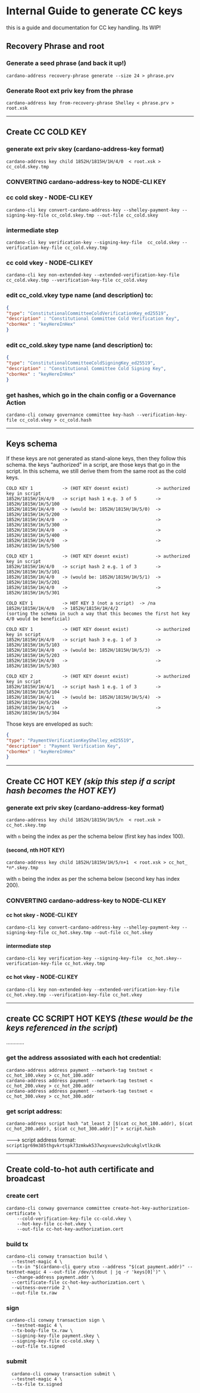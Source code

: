 # Internal Guide to generate CC keys 
this is a guide and documentation for CC key handling. 
Its WIP!

## Recovery Phrase and root

### Generate a seed phrase (and back it up!)
```console
cardano-address recovery-phrase generate --size 24 > phrase.prv
```

### Generate Root ext priv key from the phrase
```console
cardano-address key from-recovery-phrase Shelley < phrase.prv > root.xsk
```

________________________
## Create CC COLD KEY

### generate ext priv skey (cardano-address-key format)
```console
cardano-address key child 1852H/1815H/1H/4/0  < root.xsk > cc_cold.skey.tmp
```

### CONVERTING cardano-address-key to NODE-CLI KEY

### cc cold skey - NODE-CLI KEY
```console
cardano-cli key convert-cardano-address-key --shelley-payment-key --signing-key-file cc_cold.skey.tmp --out-file cc_cold.skey
```

### intermediate step
```console
cardano-cli key verification-key --signing-key-file  cc_cold.skey --verification-key-file cc_cold.vkey.tmp
```

### cc cold vkey - NODE-CLI KEY
```console
cardano-cli key non-extended-key --extended-verification-key-file cc_cold.vkey.tmp --verification-key-file cc_cold.vkey
```

### edit cc_cold.vkey type name (and description) to: 
```json
{
"type": "ConstitutionalCommitteeColdVerificationKey_ed25519",
"description" : "Constitutional Committee Cold Verification Key",
"cborHex" : "keyHereInHex"
}
```

### edit cc_cold.skey type name (and description) to: 
```json
{
"type": "ConstitutionalCommitteeColdSigningKey_ed25519",
"description" : "Constitutional Committee Cold Signing Key",
"cborHex" : "keyHereInHex"
}
```

### get hashes, which go in the chain config or a Governance Action
```console
cardano-cli conway governance committee key-hash --verification-key-file cc_cold.vkey > cc_cold.hash
```



________________________
## Keys schema 

If these keys are not generated as stand-alone keys, then they follow this schema.
the keys "authorized" in a script, are those keys that go in the script. In this schema, we still derive them from the same root as the cold keys.

```
COLD KEY 1           -> (HOT KEY doesnt exist)          -> authorized key in script
1852H/1815H/1H/4/0   -> script hash 1 e.g. 3 of 5       -> 1852H/1815H/1H/5/100
1852H/1815H/1H/4/0   -> (would be: 1852H/1815H/1H/5/0)  -> 1852H/1815H/1H/5/200
1852H/1815H/1H/4/0   ->                                 -> 1852H/1815H/1H/5/300
1852H/1815H/1H/4/0   ->                                 -> 1852H/1815H/1H/5/400
1852H/1815H/1H/4/0   ->                                 -> 1852H/1815H/1H/5/500

COLD KEY 1           -> (HOT KEY doesnt exist)          -> authorized key in script
1852H/1815H/1H/4/0   -> script hash 2 e.g. 1 of 3       -> 1852H/1815H/1H/5/101
1852H/1815H/1H/4/0   -> (would be: 1852H/1815H/1H/5/1)  -> 1852H/1815H/1H/5/201
1852H/1815H/1H/4/0   ->                                 -> 1852H/1815H/1H/5/301

COLD KEY 1           -> HOT KEY 3 (not a script)  -> /na
1852H/1815H/1H/4/0   -> 1852H/1815H/1H/4/2        
(sorting the schema in such a way that this becomes the first hot key 4/0 would be beneficial)

COLD KEY 1           -> (HOT KEY doesnt exist)          -> authorized key in script
1852H/1815H/1H/4/0   -> script hash 3 e.g. 1 of 3       -> 1852H/1815H/1H/5/103
1852H/1815H/1H/4/0   -> (would be: 1852H/1815H/1H/5/3)  -> 1852H/1815H/1H/5/203
1852H/1815H/1H/4/0   ->                                 -> 1852H/1815H/1H/5/303

COLD KEY 2           -> (HOT KEY doesnt exist)          -> authorized key in script
1852H/1815H/1H/4/1   -> script hash 1 e.g. 1 of 3       -> 1852H/1815H/1H/5/104
1852H/1815H/1H/4/1   -> (would be: 1852H/1815H/1H/5/4)  -> 1852H/1815H/1H/5/204
1852H/1815H/1H/4/1   ->                                 -> 1852H/1815H/1H/5/304
```

 Those keys are enveloped as such: 
```json
{
"type": "PaymentVerificationKeyShelley_ed25519",
"description" : "Payment Verification Key",
"cborHex" : "keyHereInHex"
}
```


________________________
## Create CC HOT KEY *(skip this step if a script hash becomes the HOT KEY)*

### generate ext priv skey (cardano-address-key format)
```console
cardano-address key child 1852H/1815H/1H/5/n  < root.xsk > cc_hot.skey.tmp
```
with `n` being the index as per the schema below (first key has index 100).


#### (second, nth HOT KEY)
```console
cardano-address key child 1852H/1815H/1H/5/n+1  < root.xsk > cc_hot_ *n*.skey.tmp
```
with `n` being the index as per the schema below (second key has index 200).

### CONVERTING cardano-address-key to NODE-CLI KEY

#### cc hot skey - NODE-CLI KEY
```console
cardano-cli key convert-cardano-address-key --shelley-payment-key --signing-key-file cc_hot.skey.tmp --out-file cc_hot.skey
```

#### intermediate step
```console
cardano-cli key verification-key --signing-key-file  cc_hot.skey--verification-key-file cc_hot.vkey.tmp
```

#### cc hot vkey - NODE-CLI KEY
```console
cardano-cli key non-extended-key --extended-verification-key-file cc_hot.vkey.tmp --verification-key-file cc_hot.vkey
```

________________________
## create CC SCRIPT HOT KEYS *(these would be the keys referenced in the script*)


............




### get the address assosiated with each hot credential:
```console
cardano-address address payment --network-tag testnet < cc_hot_100.vkey > cc_hot_100.addr
cardano-address address payment --network-tag testnet < cc_hot_200.vkey > cc_hot_200.addr
cardano-address address payment --network-tag testnet < cc_hot_300.vkey > cc_hot_300.addr
```

### get script address:
```console
cardano-address script hash "at_least 2 [$(cat cc_hot_100.addr), $(cat cc_hot_200.addr), $(cat cc_hot_300.addr)]" > script.hash
```
---> script address format: ```script1gr69m385thgvkrtspk73zmkwk537wxyxuevs2u9cukglvtlkz4k```

____________________________
## Create cold-to-hot auth certificate and broadcast

### create cert
```console
cardano-cli conway governance committee create-hot-key-authorization-certificate \
    --cold-verification-key-file cc-cold.vkey \
    --hot-key-file cc-hot.vkey \
    --out-file cc-hot-key-authorization.cert
```

### build tx
```console
cardano-cli conway transaction build \
  --testnet-magic 4 \
  --tx-in "$(cardano-cli query utxo --address "$(cat payment.addr)" --testnet-magic 4 --out-file /dev/stdout | jq -r 'keys[0]')" \
  --change-address payment.addr \
  --certificate-file cc-hot-key-authorization.cert \
  --witness-override 2 \
  --out-file tx.raw
```

### sign
```console
cardano-cli conway transaction sign \
  --testnet-magic 4 \
  --tx-body-file tx.raw \
  --signing-key-file payment.skey \
  --signing-key-file cc-cold.skey \
  --out-file tx.signed
```

### submit
```console
  cardano-cli conway transaction submit \
  --testnet-magic 4 \
  --tx-file tx.signed
```
